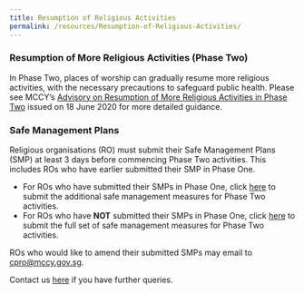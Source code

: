 ```yaml
---
title: Resumption of Religious Activities
permalink: /resources/Resumption-of-Religious-Activities/
---
```


### Resumption of More Religious Activities (Phase Two)
In Phase Two, places of worship can gradually resume more religious activities, with the necessary precautions to safeguard public health. Please see MCCY’s [Advisory on Resumption of More Religious Activities in Phase Two](/media/ResumptionofMoreReligiousActivitiesinPhase2.pdf) issued on 18 June 2020  for more detailed guidance.

### Safe Management Plans
Religious organisations (RO) must submit their Safe Management Plans (SMP) at least 3 days before commencing Phase Two activities. This includes ROs who have earlier submitted their SMP in Phase One.

* For ROs who have submitted their SMPs in Phase One, click [here](https://www.form.gov.sg/5ee9731b6319c2001142d399) to submit the additional safe management measures for Phase Two activities.
* For ROs who have **NOT** submitted their SMPs in Phase One, click [here](https://www.form.gov.sg/5eeb1acc5a361100119ea96f) to submit the full set of safe management measures for Phase Two activities.

ROs who would like to amend their submitted SMPs may email to [cpro@mccy.gov.sg](mailto:cpro@mccy.gov.sg).

Contact us [here](https://form.gov.sg/#!/5ea676523f72e70011cff5f1) if you have further queries. 

